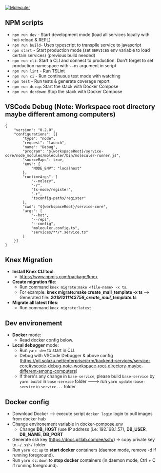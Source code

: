 [![Moleculer](https://badgen.net/badge/Powered%20by/Moleculer/0e83cd)](https://moleculer.services)

## NPM scripts
- `npm run dev` - Start development mode (load all services locally with hot-reload & REPL)
- `npm run build`- Uses typescript to transpile service to javascript
- `npm start` - Start production mode (set `SERVICES` env variable to load certain services) (previous build needed)
- `npm run cli`: Start a CLI and connect to production. Don't forget to set production namespace with `--ns` argument in script
- `npm run lint` - Run TSLint
- `npm run ci` - Run continuous test mode with watching
- `npm test` - Run tests & generate coverage report
- `npm run dc:up`: Start the stack with Docker Compose
- `npm run dc:down`: Stop the stack with Docker Compose

## VSCode Debug (Note: Workspace root directory maybe different among computers)
```
{
	"version": "0.2.0",
	"configurations": [{
		"type": "node",
		"request": "launch",
		"name": "Debug",
		"program": "${workspaceRoot}/service-core/node_modules/moleculer/bin/moleculer-runner.js",
		"sourceMaps": true,
		"env": {
			"NODE_ENV": "localhost"
		},
		"runtimeArgs": [
			"--nolazy",
			"-r",
			"ts-node/register",
			"-r",
			"tsconfig-paths/register"
		],
		"cwd": "${workspaceRoot}/service-core",
		"args": [
			"--hot",
			"--repl",
			"--config",
			"moleculer.config.ts",
			"services/**/*.service.ts"
		]
	}]
}
 ```
 
 ## Knex Migration
 - **Install Knex CLI tool**:
    + https://www.npmjs.com/package/knex
 - **Create migration file**:
	+ Run command `knex migrate:make <file-name> -x ts`.
	+ For example: **knex migrate:make create_mail_template -x ts** ==> Generated file: ***20191211143756_create_mail_template.ts***
 - **Migrate all latest files**:
    + Run command `knex migrate:latest`
 
 ## Dev environement
 - **Docker** mode: 
    + Read docker config below.
 - **Local debugger** mode:
   + Run `yarn dev` to start in CLI.
   + Debug with VSCode Debugger & above config (https://git.solazu.net/enterprise/crm/backend-services/service-core#vscode-debug-note-workspace-root-directory-maybe-different-among-computers)
   + If there's any change in `base-service`, please build `base-service` by `yarn build` in `base-service` folder ---> run `yarn update-base-service` in `service-..` folder

 ## Docker config
 - Download Docker --> execute script `docker login` login to pull images from docker hub
 - Change environement variable in docker-compose.env
    + Change **DB_HOST** (use IP address (i.e: 192.168.1.57), **DB_USER**, **DB_NAME**, **DB_PORT**
 - Generate ssh key (https://docs.gitlab.com/ee/ssh/) -> copy private key to `~/.ssh/` folder 
 - Run `yarn dc:up` to **start docker** containers (daemon mode, remove -d if running foreground).
 - Run `yarn dc:down` to **stop docker** containers (in daemon mode, Ctrl + C if running foreground).
